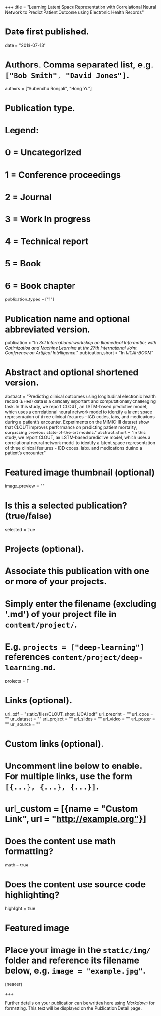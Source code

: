 +++
title = "Learning Latent Space Representation with Correlational Neural Network to Predict Patient Outcome using Electronic Health Records"

# Date first published.
date = "2018-07-13"

# Authors. Comma separated list, e.g. `["Bob Smith", "David Jones"]`.
authors = ["Subendhu Rongali", "Hong Yu"]

# Publication type.
# Legend:
# 0 = Uncategorized
# 1 = Conference proceedings
# 2 = Journal
# 3 = Work in progress
# 4 = Technical report
# 5 = Book
# 6 = Book chapter
publication_types = ["1"]

# Publication name and optional abbreviated version.
publication = "In *3rd International workshop on Biomedical Informatics with Optimization and Machine Learning* at *the 27th International Joint Conference on Artifical Intelligence*."
publication_short = "In *IJCAI-BOOM*"

# Abstract and optional shortened version.
abstract = "Predicting clinical outcomes using longitudinal electronic health record (EHRs) data is a clinically important and computationally challenging task. In this study, we report CLOUT, an LSTM-based predictive model, which uses a correlational neural network model to identify a latent space representation of three clinical features - ICD codes, labs, and medications during a patient’s encounter. Experiments on the MIMIC-III dataset show that CLOUT improves performance on predicting patient mortality, surpassing previous state-of-the-art models."
abstract_short = "In this study, we report CLOUT, an LSTM-based predictive model, which uses a correlational neural network model to identify a latent space representation of three clinical features - ICD codes, labs, and medications during a patient’s encounter."

# Featured image thumbnail (optional)
image_preview = ""

# Is this a selected publication? (true/false)
selected = true

# Projects (optional).
#   Associate this publication with one or more of your projects.
#   Simply enter the filename (excluding '.md') of your project file in `content/project/`.
#   E.g. `projects = ["deep-learning"]` references `content/project/deep-learning.md`.
projects = []

# Links (optional).
url_pdf = "static/files/CLOUT_short_IJCAI.pdf"
url_preprint = ""
url_code = ""
url_dataset = ""
url_project = ""
url_slides = ""
url_video = ""
url_poster = ""
url_source = ""

# Custom links (optional).
#   Uncomment line below to enable. For multiple links, use the form `[{...}, {...}, {...}]`.
# url_custom = [{name = "Custom Link", url = "http://example.org"}]

# Does the content use math formatting?
math = true

# Does the content use source code highlighting?
highlight = true

# Featured image
# Place your image in the `static/img/` folder and reference its filename below, e.g. `image = "example.jpg"`.
[header]

+++

Further details on your publication can be written here using *Markdown* for formatting. This text will be displayed on the Publication Detail page.

